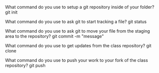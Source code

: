 What command do you use to setup a git repository inside of your folder?
git init

What command do you use to ask git to start tracking a file?
git status

What command do you use to ask git to move your file from the staging area to the repository?
git commit -m "message"

What command do you use to get updates from the class repository?
git clone

What command do you use to push your work to your fork of the class repository?
git push
